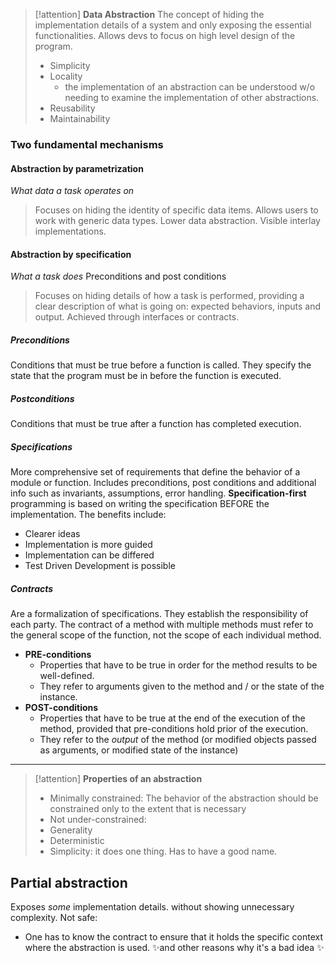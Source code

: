 > [!attention]  **Data Abstraction**
> The concept of hiding the implementation details of a system and only exposing the essential functionalities. Allows devs to focus on high level design of the program. 
> - Simplicity 
> - Locality
> 	- the implementation of an abstraction can be understood w/o needing to examine the implementation of other abstractions. 
> - Reusability 
> - Maintainability  

### Two fundamental mechanisms
#### Abstraction by parametrization
*What data a task operates on*

> Focuses on hiding the identity of specific data items. Allows users to work with generic data types. Lower data abstraction. Visible interlay implementations. 
#### Abstraction by specification
*What a task does*
Preconditions and post conditions 

> Focuses on hiding details of how a task is performed, providing a clear description of what is going on: expected behaviors, inputs and output. Achieved through interfaces or contracts. 

##### Preconditions 
Conditions that must be true before a function is called. They specify the state that the program must be in before the function is executed. 
##### Postconditions 
Conditions that must be true after a function has completed execution. 
##### Specifications 
More comprehensive set of requirements that define the behavior of a module or function. Includes preconditions, post conditions and additional info such as invariants, assumptions, error handling. 
**Specification-first** programming is based on writing the specification BEFORE the implementation. The benefits include: 
- Clearer ideas
- Implementation is more guided
- Implementation can be differed
- Test Driven Development is possible
##### Contracts 
Are a formalization of specifications. They establish the responsibility of each party. 
The contract of a method with multiple methods must refer to the general scope of the function, not the scope of each individual method. 

- **PRE-conditions**
	- Properties that have to be true in order for the method results to be well-defined. 
	- They refer to arguments given to the method and / or the state of the instance. 
- **POST-conditions**
	- Properties that have to be true at the end of the execution of the method, provided that pre-conditions hold prior of the execution. 
	- They refer to the *output* of the method (or modified objects passed as arguments, or modified state of the instance)

---

> [!attention]  **Properties of an abstraction** 
 > - Minimally constrained: The behavior of the abstraction should be constrained only to the extent that is necessary 
 > - Not under-constrained: 
 > - Generality 
 > - Deterministic
 > - Simplicity: it does one thing. Has to have a good name. 
 
 ## Partial abstraction 
Exposes *some* implementation details. without showing unnecessary complexity. 
Not safe: 
- One has to know the contract to ensure that it holds the specific context where the abstraction is used. 
✨and other reasons why it's a bad idea ✨